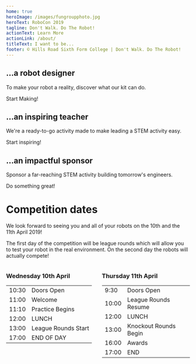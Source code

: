 ```yaml
---
home: true
heroImage: /images/fungroupphoto.jpg
heroText: RoboCon 2019
tagline: Don't Walk. Do The Robot!
actionText: Learn More
actionLink: /about/
titleText: I want to be...
footer: © Hills Road Sixth Form College | Don't Walk. Do The Robot!
---
```


<div class="features">
  <div class="feature">
    <h2>...a robot designer</h2>
    <p>To make your robot a reality, discover what our kit can do.</p><router-link class="feature-button" to="/about/for-students.html">Start Making!</router-link></p>
  </div>
  <div class="feature">
    <h2>...an inspiring teacher</h2>
    <p>We're a ready-to-go activity made to make leading a STEM activity easy.</p>
    <router-link class="feature-button" to="/about/for-teachers.html">Start inspiring!</router-link>
  </div>
  <div class="feature">
    <h2>...an impactful sponsor</h2>
    <p>Sponsor a far-reaching STEM activity building tomorrow's engineers.</p>
    <router-link class="feature-button" to="/about/sponsors.html">Do something great!</router-link>
  </div>
</div>

# Competition dates 
We look forward to seeing you and all of your robots on the 10th and the 11th April 2019!

The first day of the competition will be league rounds which will allow you to test your robot in the real environment. On the second day the robots will actually compete!

<div class="columns">
  <div class="column" style="width: 50%">
    <h3>Wednesday 10th April</h3>
    <table>
      <tbody>
        <tr><td>10:30</td><td>Doors Open</td></tr>
        <tr><td>11:00</td><td>Welcome</td></tr>
        <tr><td>11:10</td><td>Practice Begins</td></tr>
        <tr><td>12:00</td><td>LUNCH</td></tr>
        <tr><td>13:00</td><td>League Rounds Start</td></tr>
        <tr><td>17:00</td><td>END OF DAY</td></tr>
      </tbody>
    </table>
  </div>
  <div class="column" style="width: 50%">
    <h3>Thursday 11th April</h3>
    <table>
      <tbody>
        <tr><td>9:30</td><td>Doors Open</td></tr>
        <tr><td>10:00</td><td>League Rounds Resume</td></tr>
        <tr><td>12:00</td><td>LUNCH</td></tr>
        <tr><td>13:00</td><td>Knockout Rounds Begin</td></tr>
        <tr><td>16:00</td><td>Awards</td></tr>
        <tr><td>17:00</td><td>END</td></tr>
      </tbody>
    </table>
  </div>
</div>
